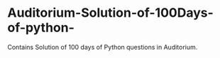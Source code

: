 # Auditorium-Solution-of-100Days-of-python-
Contains Solution of 100 days of Python questions in Auditorium.
